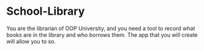 # School-Library
You are the librarian of OOP University, and you need a tool to record what books are in the library and who borrows them. The app that you will create will allow you to so. 

